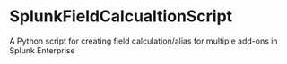 # SplunkFieldCalcualtionScript
A Python script for creating field calculation/alias for multiple add-ons in Splunk Enterprise
